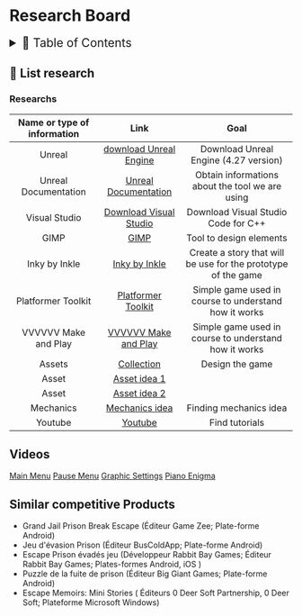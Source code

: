# Research Board

<details>
<summary style="font-size:150%">
  📖 Table of Contents
</summary>

- [Research Board](#research-board)
  - [📝 List research](#-list-research)
    - [Researchs](#researchs)
  - [Videos](#videos)
  - [Similar competitive Products](#similar-competitive-products)

</details>

## 📝 List research

### Researchs

| Name or type of information | Link | Goal |
|:--:|:---:|:---:|
| Unreal | [download Unreal Engine](https://www.unrealengine.com/en-US/download)| Download Unreal Engine (4.27 version) |
| Unreal Documentation | [Unreal Documentation](https://docs.unrealengine.com/4.27/en-US/) | Obtain informations about the tool we are using |
| Visual Studio | [Download Visual Studio](https://code.visualstudio.com/download) | Download Visual Studio Code for C++ |
| GIMP | [GIMP](https://www.gimp.org/) | Tool to design elements |
| Inky by Inkle | [Inky by Inkle](https://github.com/inkle/inky/releases/tag/0.14.1) | Create a story that will be use for the prototype of the game |
| Platformer Toolkit | [Platformer Toolkit](https://gmtk.itch.io/platformer-toolkit) | Simple game used in course to understand how it works |
| VVVVVV Make and Play | [VVVVVV Make and Play](https://distractionware.com/blog/category/vvvvvv-make-and-play/) | Simple game used in course to understand how it works |
| Assets | [Collection](https://quixel.com/megascans/collections) | Design the game |
| Asset | [Asset idea 1](https://quixel.com/megascans/home?environment=medieval)| |
| Asset | [Asset idea 2](https://quixel.com/megascans/home?category=3D%20asset) | |
| Mechanics |[Mechanics idea](https://www.gamedesigning.org/learn/basic-game-mechanics/#Core-Primary-Secondary-Mechanics) | Finding mechanics idea |
| Youtube | [Youtube](https://www.youtube.com/) | Find tutorials |

## Videos

[Main Menu](https://www.youtube.com/watch?v=vWg23nEH5qk&t=84s)
[Pause Menu](https://www.youtube.com/watch?v=Bck480UHKq8&t=938s)
[Graphic Settings](https://www.youtube.com/watch?v=8-5SXGGZD64)
[Piano Enigma](https://www.youtube.com/watch?v=Qnm3f50e0FI)


## Similar competitive Products

- Grand Jail Prison Break Escape (Éditeur Game Zee; Plate-forme Android)
- Jeu d'évasion Prison (Éditeur BusColdApp; Plate-forme Android)
- Escape Prison évadés jeu (Développeur Rabbit Bay Games; Éditeur Rabbit Bay Games; Plates-formes Android, iOS )
- Puzzle de la fuite de prison (Éditeur Big Giant Games; Plate-forme Android)
- Escape Memoirs: Mini Stories ( Éditeurs 0 Deer Soft Partnership, 0 Deer Soft; Plateforme Microsoft Windows)